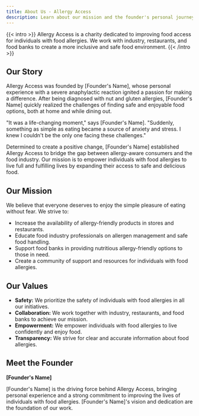 ```yaml
---
title: About Us - Allergy Access
description: Learn about our mission and the founder's personal journey that inspired Allergy Access.
---
```


{{< intro >}}
Allergy Access is a charity dedicated to improving food access for individuals with food allergies. We work with industry, restaurants, and food banks to create a more inclusive and safe food environment.
{{< /intro >}}

## Our Story

Allergy Access was founded by [Founder's Name], whose personal experience with a severe anaphylactic reaction ignited a passion for making a difference. After being diagnosed with nut and gluten allergies, [Founder's Name] quickly realized the challenges of finding safe and enjoyable food options, both at home and while dining out.

"It was a life-changing moment," says [Founder's Name]. "Suddenly, something as simple as eating became a source of anxiety and stress. I knew I couldn't be the only one facing these challenges."

Determined to create a positive change, [Founder's Name] established Allergy Access to bridge the gap between allergy-aware consumers and the food industry. Our mission is to empower individuals with food allergies to live full and fulfilling lives by expanding their access to safe and delicious food.

## Our Mission

We believe that everyone deserves to enjoy the simple pleasure of eating without fear. We strive to:

* Increase the availability of allergy-friendly products in stores and restaurants.
* Educate food industry professionals on allergen management and safe food handling.
* Support food banks in providing nutritious allergy-friendly options to those in need.
* Create a community of support and resources for individuals with food allergies.

## Our Values

* **Safety:** We prioritize the safety of individuals with food allergies in all our initiatives.
* **Collaboration:** We work together with industry, restaurants, and food banks to achieve our mission.
* **Empowerment:** We empower individuals with food allergies to live confidently and enjoy food.
* **Transparency:** We strive for clear and accurate information about food allergies.

## Meet the Founder

**[Founder's Name]**

[Founder's Name] is the driving force behind Allergy Access, bringing personal experience and a strong commitment to improving the lives of individuals with food allergies. [Founder's Name]'s vision and dedication are the foundation of our work.
